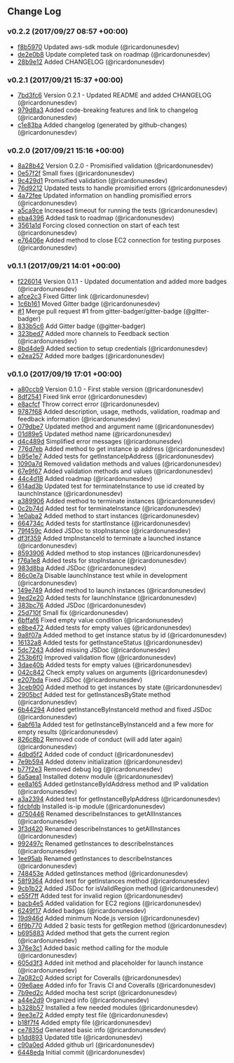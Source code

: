 ## Change Log

### v0.2.2 (2017/09/27 08:57 +00:00)
- [f8b5970](https://github.com/ricardonunesdev/aws-ec2-wrap/commit/f8b59700e5a7ca74102b33f20a06afd583bb6c88) Updated aws-sdk module (@ricardonunesdev)
- [de2e0b8](https://github.com/ricardonunesdev/aws-ec2-wrap/commit/de2e0b85a4ffc556f4fbbdce9f5413e04e6c91a4) Update completed task on roadmap (@ricardonunesdev)
- [28b9e12](https://github.com/ricardonunesdev/aws-ec2-wrap/commit/28b9e1281025e5b7764f690fa79971d4f87cca96) Added CHANGELOG (@ricardonunesdev)

### v0.2.1 (2017/09/21 15:37 +00:00)
- [7bd3fc6](https://github.com/ricardonunesdev/aws-ec2-wrap/commit/7bd3fc6d821e48c822b0986e0d97f136e2760305) Version 0.2.1 - Updated README and added CHANGELOG (@ricardonunesdev)
- [979d8a3](https://github.com/ricardonunesdev/aws-ec2-wrap/commit/979d8a3d4655e8b05115258f379e01cb7833429f) Added code-breaking features and link to changelog (@ricardonunesdev)
- [c1e83ba](https://github.com/ricardonunesdev/aws-ec2-wrap/commit/c1e83baf11df7acc6a119aff4eec1c8a6c958f9d) Added changelog (generated by github-changes) (@ricardonunesdev)

### v0.2.0 (2017/09/21 15:16 +00:00)
- [8a28b42](https://github.com/ricardonunesdev/aws-ec2-wrap/commit/8a28b42511659ddedeec5b85fc22f2ad4ee2c890) Version 0.2.0 - Promisified validation (@ricardonunesdev)
- [0e57f2f](https://github.com/ricardonunesdev/aws-ec2-wrap/commit/0e57f2fc1b77b6a2a837246534cd66d92c38871e) Small fixes (@ricardonunesdev)
- [9c429d1](https://github.com/ricardonunesdev/aws-ec2-wrap/commit/9c429d1947b89416ecfcaa1f3a411fbde78825e8) Promisified validation (@ricardonunesdev)
- [76d9212](https://github.com/ricardonunesdev/aws-ec2-wrap/commit/76d9212172533682a0d175b4469c9c9deaf0416d) Updated tests to handle promisified errors (@ricardonunesdev)
- [4a72fee](https://github.com/ricardonunesdev/aws-ec2-wrap/commit/4a72fee4e5c923dc32a41ecabd30c54dd94cc9de) Updated information on handling promisified errors (@ricardonunesdev)
- [a5ca9ce](https://github.com/ricardonunesdev/aws-ec2-wrap/commit/a5ca9ceea048dc83c7308bf8634f395838878845) Increased timeout for running the tests (@ricardonunesdev)
- [eba4396](https://github.com/ricardonunesdev/aws-ec2-wrap/commit/eba4396cebfade0cb8dd093872002ed0c8e9846a) Added task to roadmap (@ricardonunesdev)
- [3561a1d](https://github.com/ricardonunesdev/aws-ec2-wrap/commit/3561a1d635466ea1c9a861beee5fe09cea4769bd) Forcing closed connection on start of each test (@ricardonunesdev)
- [e76406e](https://github.com/ricardonunesdev/aws-ec2-wrap/commit/e76406ee89c9429262245dae234c5e6a717bb35c) Added method to close EC2 connection for testing purposes (@ricardonunesdev)

### v0.1.1 (2017/09/21 14:01 +00:00)
- [f226014](https://github.com/ricardonunesdev/aws-ec2-wrap/commit/f2260142bd85b744ae5554f266d9cb4e936b89fb) Version 0.1.1 - Updated documentation and added more badges (@ricardonunesdev)
- [afce2c3](https://github.com/ricardonunesdev/aws-ec2-wrap/commit/afce2c359f0505b8afaf52de2088f76022092646) Fixed Gitter link (@ricardonunesdev)
- [1c6b161](https://github.com/ricardonunesdev/aws-ec2-wrap/commit/1c6b161edda95ffc1b6948098795360582582638) Moved Gitter badge (@ricardonunesdev)
- [#1](https://github.com/ricardonunesdev/aws-ec2-wrap/pull/1) Merge pull request #1 from gitter-badger/gitter-badge (@gitter-badger)
- [833b5c6](https://github.com/ricardonunesdev/aws-ec2-wrap/commit/833b5c607ba650c99b0febaa30d824b215824f2b) Add Gitter badge (@gitter-badger)
- [323bed7](https://github.com/ricardonunesdev/aws-ec2-wrap/commit/323bed7b1d025269d9fe9e6276850408f46dbd20) Added more channels to Feedback section (@ricardonunesdev)
- [8bd4de9](https://github.com/ricardonunesdev/aws-ec2-wrap/commit/8bd4de9b8ddfde1c5a1c0d08927bc489afb79adb) Added section to setup credentials (@ricardonunesdev)
- [e2ea257](https://github.com/ricardonunesdev/aws-ec2-wrap/commit/e2ea2572d3648d372c792d45d05c0cae67e68d05) Added more badges (@ricardonunesdev)

### v0.1.0 (2017/09/19 17:01 +00:00)
- [a80ccb9](https://github.com/ricardonunesdev/aws-ec2-wrap/commit/a80ccb9e9c8a4ba1609957f4f8dfc9530a14ffc0) Version 0.1.0 - First stable version (@ricardonunesdev)
- [8df2541](https://github.com/ricardonunesdev/aws-ec2-wrap/commit/8df254152818275a002733d0a453aaafbecc263d) Fixed link error (@ricardonunesdev)
- [e8acfcf](https://github.com/ricardonunesdev/aws-ec2-wrap/commit/e8acfcfcc7c16edb6065c0f70351a647ef53ffe0) Throw correct error (@ricardonunesdev)
- [9787f68](https://github.com/ricardonunesdev/aws-ec2-wrap/commit/9787f68fa95d7167fea54dcdf0a05a0a8d7dbbc4) Added description, usage, methods, validation, roadmap and feedback information (@ricardonunesdev)
- [079dbe7](https://github.com/ricardonunesdev/aws-ec2-wrap/commit/079dbe7d3fb0c058e8a8441f8e2abc4ba33c6e9f) Updated method and argument name (@ricardonunesdev)
- [01d89e5](https://github.com/ricardonunesdev/aws-ec2-wrap/commit/01d89e56f1b41cde6574c70b92944eec18ad11e4) Updated method name (@ricardonunesdev)
- [d4c489d](https://github.com/ricardonunesdev/aws-ec2-wrap/commit/d4c489d62b91aab302aaa6e96ce077ad83f7381c) Simplified error messages (@ricardonunesdev)
- [776d7eb](https://github.com/ricardonunesdev/aws-ec2-wrap/commit/776d7eb6b77f23ca9e70d9f1e687135a215003d1) Added method to get instance ip address (@ricardonunesdev)
- [b95e1e7](https://github.com/ricardonunesdev/aws-ec2-wrap/commit/b95e1e79dfd9f2e1f21e664ec8126f7e06c8f67f) Added tests for getInstanceIpAddress (@ricardonunesdev)
- [1090a7d](https://github.com/ricardonunesdev/aws-ec2-wrap/commit/1090a7d67964788defc3347e1eac1012bc867472) Removed validation methods and values (@ricardonunesdev)
- [67e9f67](https://github.com/ricardonunesdev/aws-ec2-wrap/commit/67e9f679570d7dcda5fae616cce1887732ee4869) Added validation methods and values (@ricardonunesdev)
- [44c4d18](https://github.com/ricardonunesdev/aws-ec2-wrap/commit/44c4d18f7105021324db290a0342909f18bbafd5) Added roadmap (@ricardonunesdev)
- [614ad3b](https://github.com/ricardonunesdev/aws-ec2-wrap/commit/614ad3b4caf83fa24db02cda83406e5f8cc23351) Updated test for terminateInstance to use id created by launchInstance (@ricardonunesdev)
- [a389906](https://github.com/ricardonunesdev/aws-ec2-wrap/commit/a3899067ff40f825a4b598379bd89ed82bd54280) Added method to terminate instances (@ricardonunesdev)
- [0c2b74d](https://github.com/ricardonunesdev/aws-ec2-wrap/commit/0c2b74dcfb266d0ba7a0b840e9ad08dff35b4927) Added test for terminateInstance (@ricardonunesdev)
- [1e0aba2](https://github.com/ricardonunesdev/aws-ec2-wrap/commit/1e0aba2094c496ee57a6dfda73c09faa9cd2be51) Added method to start instances (@ricardonunesdev)
- [664734c](https://github.com/ricardonunesdev/aws-ec2-wrap/commit/664734c7459e80aa151c3dc00733adf35c359f6f) Added tests for startInstance (@ricardonunesdev)
- [79f459c](https://github.com/ricardonunesdev/aws-ec2-wrap/commit/79f459cb7d728d3d0e9a110c4c509426df53c165) Added JSDoc to stopInstance (@ricardonunesdev)
- [df3f359](https://github.com/ricardonunesdev/aws-ec2-wrap/commit/df3f35951b6e70ce567902ec01485a9046ea38f9) Added tmpInstanceId to terminate a launched instance (@ricardonunesdev)
- [8593906](https://github.com/ricardonunesdev/aws-ec2-wrap/commit/8593906c88149265e1030d8bce15f1d068bf2dad) Added method to stop instances (@ricardonunesdev)
- [f76a1e8](https://github.com/ricardonunesdev/aws-ec2-wrap/commit/f76a1e818acccebb5c4fb4883eb5067b3c19f6b2) Added tests for stopInstance (@ricardonunesdev)
- [983d8ba](https://github.com/ricardonunesdev/aws-ec2-wrap/commit/983d8ba8b0f2c58e73894884d63bc887a73ee629) Added JSDoc (@ricardonunesdev)
- [86c0e7a](https://github.com/ricardonunesdev/aws-ec2-wrap/commit/86c0e7a27f7051fbcc2c79aab53a68be71c6723d) Disable launchInstance test while in development (@ricardonunesdev)
- [149e749](https://github.com/ricardonunesdev/aws-ec2-wrap/commit/149e749c872cdb3f0a4860a53df82b54df1cb211) Added method to launch instances (@ricardonunesdev)
- [9ed2e20](https://github.com/ricardonunesdev/aws-ec2-wrap/commit/9ed2e20e64978492f8b09936ddb1a4fb55793ad9) Added tests for launchInstance (@ricardonunesdev)
- [383bc76](https://github.com/ricardonunesdev/aws-ec2-wrap/commit/383bc76e99e7349a321dbd62e61fd5c1fa7d396b) Added JSDoc (@ricardonunesdev)
- [25d710f](https://github.com/ricardonunesdev/aws-ec2-wrap/commit/25d710fb20c8afc5c959d8fce4b09e9357d49a35) Small fix (@ricardonunesdev)
- [6bffaf6](https://github.com/ricardonunesdev/aws-ec2-wrap/commit/6bffaf6143adc5455b34f23ec34ccd1553012515) Fixed empty value condition (@ricardonunesdev)
- [e8be472](https://github.com/ricardonunesdev/aws-ec2-wrap/commit/e8be47264e156c7b6735b6e4278896f064dc1f8a) Added tests for empty values (@ricardonunesdev)
- [9a8f07a](https://github.com/ricardonunesdev/aws-ec2-wrap/commit/9a8f07a0f63dc6b91503f8a3c4bc15655681abd1) Added method to get instance status by id (@ricardonunesdev)
- [16132a8](https://github.com/ricardonunesdev/aws-ec2-wrap/commit/16132a84461489ae23d1fffddd23ee254eb86631) Added tests for getInstanceStatus (@ricardonunesdev)
- [5dc7243](https://github.com/ricardonunesdev/aws-ec2-wrap/commit/5dc72432d4183413b5feb7ad1843b945864b0263) Added missing JSDoc (@ricardonunesdev)
- [253b6f0](https://github.com/ricardonunesdev/aws-ec2-wrap/commit/253b6f0405fdc33a2c56a4eadf296cee6c967a53) Improved validation flow (@ricardonunesdev)
- [3dae40b](https://github.com/ricardonunesdev/aws-ec2-wrap/commit/3dae40b313761e3f75b661506e7b0b117868b755) Added tests for empty values (@ricardonunesdev)
- [042c842](https://github.com/ricardonunesdev/aws-ec2-wrap/commit/042c842251568acb5b2b101a7dc13fc2831a682b) Check empty values on arguments (@ricardonunesdev)
- [e207bda](https://github.com/ricardonunesdev/aws-ec2-wrap/commit/e207bda87298a43a7f53c7a2ca92c95170b11341) Fixed JSDoc (@ricardonunesdev)
- [3ceb900](https://github.com/ricardonunesdev/aws-ec2-wrap/commit/3ceb900661259eadf70b2dba0e708050a67b6f36) Added method to get instances by state (@ricardonunesdev)
- [2905bcf](https://github.com/ricardonunesdev/aws-ec2-wrap/commit/2905bcf57cbdc3971b7acee10cac2c1356c84ad0) Added test for getInstancesByState method (@ricardonunesdev)
- [6b44294](https://github.com/ricardonunesdev/aws-ec2-wrap/commit/6b44294990b458bb53f5680af9663e4dd50528a1) Added getInstanceByInstanceId method and fixed JSDoc (@ricardonunesdev)
- [6abf61a](https://github.com/ricardonunesdev/aws-ec2-wrap/commit/6abf61a94db1bc5f2dcf02c4c3ad875147b82d6b) Added test for getInstanceByInstanceId and a few more for empty results (@ricardonunesdev)
- [826c8b2](https://github.com/ricardonunesdev/aws-ec2-wrap/commit/826c8b24e3c1deccf0b6712ded1f476f43520634) Removed code of conduct (will add later again) (@ricardonunesdev)
- [4dbd5f2](https://github.com/ricardonunesdev/aws-ec2-wrap/commit/4dbd5f2e6af6ced52906c37c4ef06ef000d32b62) Added code of conduct (@ricardonunesdev)
- [7e9b594](https://github.com/ricardonunesdev/aws-ec2-wrap/commit/7e9b5943ce379fe26db69544db62be32b2aef9fc) Added dotenv initialization (@ricardonunesdev)
- [b77f2e3](https://github.com/ricardonunesdev/aws-ec2-wrap/commit/b77f2e39794d944e34c59612674eb1db105e2338) Removed debug log (@ricardonunesdev)
- [6a5aea1](https://github.com/ricardonunesdev/aws-ec2-wrap/commit/6a5aea1bfb2eb18c5cadca2027c5730251f51b6c) Installed dotenv module (@ricardonunesdev)
- [ee8a165](https://github.com/ricardonunesdev/aws-ec2-wrap/commit/ee8a16598ac37ddf34955d4bebfc2a6e49bad296) Added getInstanceByIdAddress method and IP validation (@ricardonunesdev)
- [a3a2394](https://github.com/ricardonunesdev/aws-ec2-wrap/commit/a3a2394bc0f9405ff42d0291f33db57bdbd7d341) Added test for getInstanceByIpAddress (@ricardonunesdev)
- [fdcbfdb](https://github.com/ricardonunesdev/aws-ec2-wrap/commit/fdcbfdb914b9f917326a8e58823b225b1fa7866c) Installed is-ip module (@ricardonunesdev)
- [d750446](https://github.com/ricardonunesdev/aws-ec2-wrap/commit/d75044631701700c3e9c416dd960549726088782) Renamed describeInstances to getAllInstances (@ricardonunesdev)
- [3f3d420](https://github.com/ricardonunesdev/aws-ec2-wrap/commit/3f3d42026768461934215e7045fd8333721372f5) Renamed describeInstances to getAllInstances (@ricardonunesdev)
- [992497c](https://github.com/ricardonunesdev/aws-ec2-wrap/commit/992497cd4594f9f493ada0cc3f7d0eb587748b4f) Renamed getInstances to describeInstances (@ricardonunesdev)
- [1ee95ab](https://github.com/ricardonunesdev/aws-ec2-wrap/commit/1ee95abc5b60435ad5519dd1a17637446bfde00c) Renamed getInstances to describeInstances (@ricardonunesdev)
- [748453e](https://github.com/ricardonunesdev/aws-ec2-wrap/commit/748453e29f945d9f546225b13f956385e209e74c) Added getInstances method (@ricardonunesdev)
- [58f9364](https://github.com/ricardonunesdev/aws-ec2-wrap/commit/58f9364dcb52d1a451c515295b57f71df91b15cb) Added test for getInstances method (@ricardonunesdev)
- [9cb1b22](https://github.com/ricardonunesdev/aws-ec2-wrap/commit/9cb1b22cca0afde2d543f7cf1f56ee369baad34f) Added JSDoc for isValidRegion method (@ricardonunesdev)
- [e55f7ff](https://github.com/ricardonunesdev/aws-ec2-wrap/commit/e55f7ff66b2a9c4b0a9a51f28711bd80b156e5dc) Added test for invalid region (@ricardonunesdev)
- [bacb4e5](https://github.com/ricardonunesdev/aws-ec2-wrap/commit/bacb4e5900e7a19203650dfaf4bbd24fef94d7cc) Added validation for EC2 regions (@ricardonunesdev)
- [6249f17](https://github.com/ricardonunesdev/aws-ec2-wrap/commit/6249f17a86eb4b83b7a48ce66cf08f95d5542462) Added badges (@ricardonunesdev)
- [19d946d](https://github.com/ricardonunesdev/aws-ec2-wrap/commit/19d946dca532e170c9a429c7756ada411170a493) Added minimum Node.js version (@ricardonunesdev)
- [6f9b770](https://github.com/ricardonunesdev/aws-ec2-wrap/commit/6f9b770d6390fed382fa2309ab1f1dda59815735) Added 2 basic tests for getRegion method (@ricardonunesdev)
- [b695883](https://github.com/ricardonunesdev/aws-ec2-wrap/commit/b69588370e7c48f3825d985813c84a3657a9dfa8) Added method that gets the current region (@ricardonunesdev)
- [376e3c1](https://github.com/ricardonunesdev/aws-ec2-wrap/commit/376e3c16b6febecd5a0135c94be250485c9b557d) Added basic method calling for the module (@ricardonunesdev)
- [605d3f3](https://github.com/ricardonunesdev/aws-ec2-wrap/commit/605d3f35cb44f20fb9154b05c86701166d2afdaf) Added init method and placeholder for launch instance (@ricardonunesdev)
- [7a082c0](https://github.com/ricardonunesdev/aws-ec2-wrap/commit/7a082c01edc51d06d881a1421b44485ac50b4273) Added script for Coveralls (@ricardonunesdev)
- [09e6aee](https://github.com/ricardonunesdev/aws-ec2-wrap/commit/09e6aee492723a9a2fad233916a03356c8a15167) Added info for Travis CI and Coveralls (@ricardonunesdev)
- [7b9ed2c](https://github.com/ricardonunesdev/aws-ec2-wrap/commit/7b9ed2c0f9f4978598e2b3f6227c225bf6ba8dba) Added mocha test script (@ricardonunesdev)
- [a44e2d9](https://github.com/ricardonunesdev/aws-ec2-wrap/commit/a44e2d9c5f7b12a590eed5e4ff6695d4477c14c0) Organized info (@ricardonunesdev)
- [b328b57](https://github.com/ricardonunesdev/aws-ec2-wrap/commit/b328b57bdeaccdb85b75805b8277ac0ed73f0bb1) Installed a few needed modules (@ricardonunesdev)
- [9ee3e72](https://github.com/ricardonunesdev/aws-ec2-wrap/commit/9ee3e728040566692e43e2e225a92893e3553084) Added empty test file (@ricardonunesdev)
- [b18f7f4](https://github.com/ricardonunesdev/aws-ec2-wrap/commit/b18f7f4e27bcdb2a1db3ab44a2ecde3e0572be13) Added empty file (@ricardonunesdev)
- [ce7835d](https://github.com/ricardonunesdev/aws-ec2-wrap/commit/ce7835dcdaf011d653115d874939bbae26921cee) Generated basic info (@ricardonunesdev)
- [b1dd893](https://github.com/ricardonunesdev/aws-ec2-wrap/commit/b1dd8938739e262fd0f965ea5a06c955f7ce3b55) Updated title (@ricardonunesdev)
- [c90a0ed](https://github.com/ricardonunesdev/aws-ec2-wrap/commit/c90a0ed70bbb6a31249b3507d010598039e886ec) Added github url (@ricardonunesdev)
- [6448eda](https://github.com/ricardonunesdev/aws-ec2-wrap/commit/6448eda3051808f982200190f9070acc2819465c) Initial commit (@ricardonunesdev)